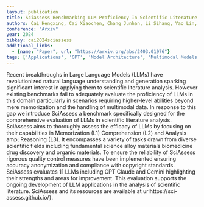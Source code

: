 ```yaml
---
layout: publication
title: Sciassess Benchmarking LLM Proficiency In Scientific Literature Analysis
authors: Cai Hengxing, Cai Xiaochen, Chang Junhan, Li Sihang, Yao Lin, Wang Changxin, Gao Zhifeng, Wang Hongshuai, Li Yongge, Lin Mujie, Yang Shuwen, Wang Jiankun, Xu Mingjun, Huang Jin, Xi Fang, Zhuang Jiaxi, Yin Yuqi, Li Yaqi, Chen Changhong, Cheng Zheng, Zhao Zifeng, Zhang Linfeng, Ke Guolin
conference: "Arxiv"
year: 2024
bibkey: cai2024sciassess
additional_links:
  - {name: "Paper", url: "https://arxiv.org/abs/2403.01976"}
tags: ['Applications', 'GPT', 'Model Architecture', 'Multimodal Models', 'Reinforcement Learning']
---
```

Recent breakthroughs in Large Language Models (LLMs) have revolutionized natural language understanding and generation sparking significant interest in applying them to scientific literature analysis. However existing benchmarks fail to adequately evaluate the proficiency of LLMs in this domain particularly in scenarios requiring higher-level abilities beyond mere memorization and the handling of multimodal data. In response to this gap we introduce SciAssess a benchmark specifically designed for the comprehensive evaluation of LLMs in scientific literature analysis. SciAssess aims to thoroughly assess the efficacy of LLMs by focusing on their capabilities in Memorization (L1) Comprehension (L2) and Analysis amp; Reasoning (L3). It encompasses a variety of tasks drawn from diverse scientific fields including fundamental science alloy materials biomedicine drug discovery and organic materials. To ensure the reliability of SciAssess rigorous quality control measures have been implemented ensuring accuracy anonymization and compliance with copyright standards. SciAssess evaluates 11 LLMs including GPT Claude and Gemini highlighting their strengths and areas for improvement. This evaluation supports the ongoing development of LLM applications in the analysis of scientific literature. SciAssess and its resources are available at urlhttps://sci-assess.github.io/}.
